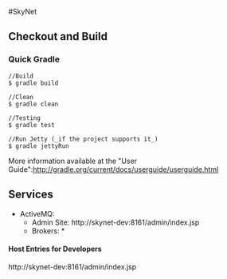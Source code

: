 #SkyNet

## Checkout and Build

### Quick Gradle
	//Build
	$ gradle build
	
	//Clean
	$ gradle clean

	//Testing
	$ gradle test
	
	//Run Jetty (_if the project supports it_)
	$ gradle jettyRun

More information available at the "User Guide":http://gradle.org/current/docs/userguide/userguide.html 

## Services
* ActiveMQ: 
	* Admin Site: http://skynet-dev:8161/admin/index.jsp
	* Brokers:
		* 


#### Host Entries for Developers
http://skynet-dev:8161/admin/index.jsp
